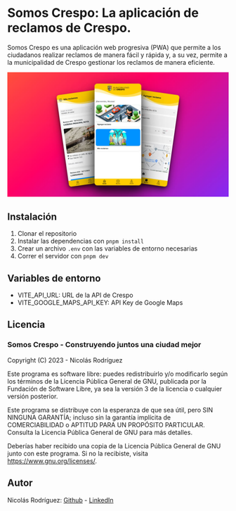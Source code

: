 # Somos Crespo: La aplicación de reclamos de Crespo.

Somos Crespo es una aplicación web progresiva (PWA) que permite a los ciudadanos realizar reclamos de manera fácil y rápida y, a su vez, permite a la municipalidad de Crespo gestionar los reclamos de manera eficiente.

![Captura de pantalla de la aplicación](/public/screenshot1.jpg)

## Instalación

1. Clonar el repositorio
2. Instalar las dependencias con `pnpm install`
3. Crear un archivo `.env` con las variables de entorno necesarias
4. Correr el servidor con `pnpm dev`

## Variables de entorno

- VITE_API_URL: URL de la API de Crespo
- VITE_GOOGLE_MAPS_API_KEY: API Key de Google Maps

## Licencia

### Somos Crespo - Construyendo juntos una ciudad mejor

Copyright (C) 2023 - Nicolás Rodríguez

Este programa es software libre: puedes redistribuirlo y/o modificarlo según los términos de la Licencia Pública General de GNU, publicada por la Fundación de Software Libre, ya sea la versión 3 de la licencia o cualquier versión posterior.

Este programa se distribuye con la esperanza de que sea útil, pero SIN NINGUNA GARANTÍA; incluso sin la garantía implícita de COMERCIABILIDAD o APTITUD PARA UN PROPÓSITO PARTICULAR. Consulta la Licencia Pública General de GNU para más detalles.

Deberías haber recibido una copia de la Licencia Pública General de GNU junto con este programa. Si no la recibiste, visita <https://www.gnu.org/licenses/>.

## Autor

Nicolás Rodríguez: [Github](https://github.com/nicolasrodriguez3) - [LinkedIn](https://www.linkedin.com/in/nirodriguez/)
